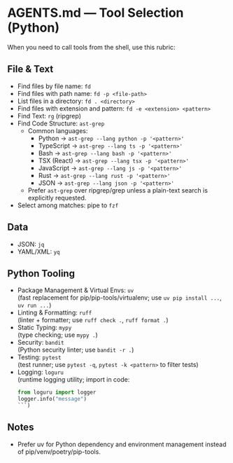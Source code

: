 # AGENTS.md — Tool Selection (Python)

When you need to call tools from the shell, use this rubric:

## File & Text
- Find files by file name: `fd`
- Find files with path name: `fd -p <file-path>`
- List files in a directory: `fd . <directory>`
- Find files with extension and pattern: `fd -e <extension> <pattern>`
- Find Text: `rg` (ripgrep)
- Find Code Structure: `ast-grep`
  - Common languages:
    - Python → `ast-grep --lang python -p '<pattern>'`
    - TypeScript → `ast-grep --lang ts -p '<pattern>'`
    - Bash → `ast-grep --lang bash -p '<pattern>'`
    - TSX (React) → `ast-grep --lang tsx -p '<pattern>'`
    - JavaScript → `ast-grep --lang js -p '<pattern>'`
    - Rust → `ast-grep --lang rust -p '<pattern>'`
    - JSON → `ast-grep --lang json -p '<pattern>'`
  - Prefer `ast-grep` over ripgrep/grep unless a plain-text search is explicitly requested.
- Select among matches: pipe to `fzf`

## Data
- JSON: `jq`
- YAML/XML: `yq`

## Python Tooling
- Package Management & Virtual Envs: `uv`  
  (fast replacement for pip/pip-tools/virtualenv; use `uv pip install ...`, `uv run ...`)
- Linting & Formatting: `ruff`  
  (linter + formatter; use `ruff check .`, `ruff format .`)
- Static Typing: `mypy`  
  (type checking; use `mypy .`)
- Security: `bandit`  
  (Python security linter; use `bandit -r .`)
- Testing: `pytest`  
  (test runner; use `pytest -q`, `pytest -k <pattern>` to filter tests)
- Logging: `loguru`  
  (runtime logging utility; import in code:  
  ```python
  from loguru import logger
  logger.info("message")
  ```)

## Notes
- Prefer uv for Python dependency and environment management instead of pip/venv/poetry/pip-tools.

